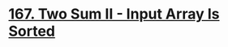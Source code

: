 # [167. Two Sum II - Input Array Is Sorted](https://leetcode.com/problems/two-sum-ii-input-array-is-sorted/) 
